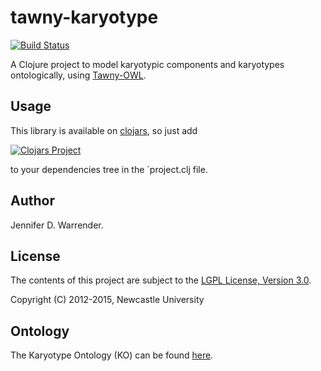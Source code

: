 tawny-karyotype
===============

[![Build Status](https://travis-ci.org/jaydchan/tawny-karyotype.svg?branch=master)](https://travis-ci.org/jaydchan/tawny-karyotype)

A Clojure project to model karyotypic components and karyotypes
ontologically, using
[Tawny-OWL](https://github.com/phillord/tawny-owl).

## Usage

This library is available on [clojars](https://clojars.org/tawny-karyotype),
so just add

[![Clojars Project](http://clojars.org/ncl.karyotype/latest-version.svg)](http://clojars.org/ncl.karyotype)

to your dependencies tree in the `project.clj file.

## Author

Jennifer D. Warrender.

## License

The contents of this project are subject to the [LGPL License, Version 3.0](LICENSE).

Copyright (C) 2012-2015, Newcastle University

## Ontology

The Karyotype Ontology (KO) can be found [here](https://w3id.org/ontolink/karyotype).